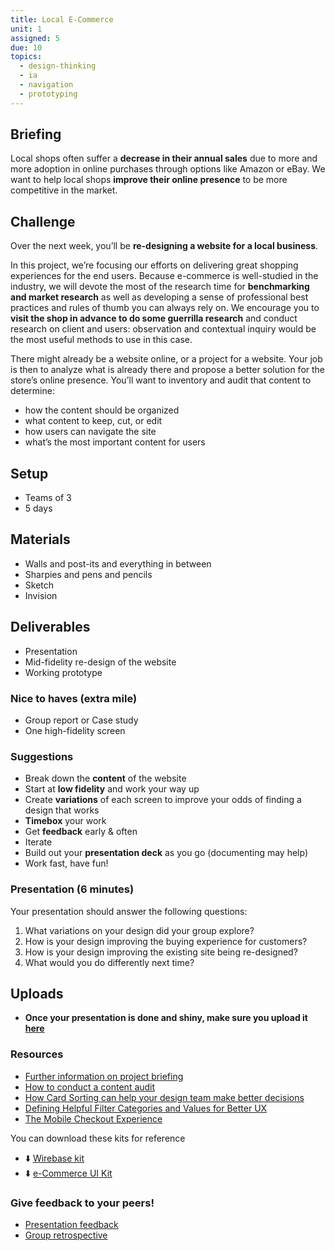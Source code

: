 ```yaml
---
title: Local E-Commerce
unit: 1
assigned: 5
due: 10
topics:
  - design-thinking
  - ia
  - navigation
  - prototyping
---
```

## Briefing

Local shops often suffer a **decrease in their annual sales** due to more and more adoption in online purchases through options like Amazon or eBay. We want to help local shops **improve their online presence** to be more competitive in the market.

## Challenge

Over the next week, you’ll be **re-designing a website for a local business**.

In this project, we’re focusing our efforts on delivering great shopping experiences for the end users. Because e-commerce is well-studied in the industry, we will devote the most of the research time for **benchmarking and market research** as well as developing a sense of professional best practices and rules of thumb you can always rely on. We encourage you to **visit the shop in advance to do some guerrilla research** and conduct research on client and users: observation and contextual inquiry would be the most useful methods to use in this case.

There might already be a website online, or a project for a website. Your job is then to analyze what is already there and propose a better solution for the store’s online presence.
You’ll want to inventory and audit that content to determine:

* how the content should be organized
* what content to keep, cut, or edit
* how users can navigate the site
* what’s the most important content for users

## Setup

* Teams of 3
* 5 days

## Materials

* Walls and post-its and everything in between
* Sharpies and pens and pencils
* Sketch
* Invision

## Deliverables

* Presentation
* Mid-fidelity re-design of the website
* Working prototype 

### Nice to haves (extra mile)

* Group report or Case study
* One high-fidelity screen

### Suggestions

* Break down the **content** of the website
* Start at **low fidelity** and work your way up
* Create **variations** of each screen to improve your odds of finding a design that works
* **Timebox** your work
* Get **feedback** early & often
* Iterate
* Build out your **presentation deck** as you go (documenting may help)
* Work fast, have fun!

### Presentation (6 minutes)

Your presentation should answer the following questions:

1. What variations on your design did your group explore?
2. How is your design improving the buying experience for customers?
3. How is your design improving the existing site being re-designed?
4. What would you do differently next time?

## Uploads

* **Once your presentation is done and shiny, make sure you upload it** [**here**](https://drive.google.com/drive/u/2/folders/1bJrfEqg4NI4zIIorzvsGP4n78pamoqJZ)

### Resources

* [Further information on project briefing](http://materials.ironhack.com/s/B13_Gmka7)
* [How to conduct a content audit](https://uxmastery.com/how-to-conduct-a-content-audit/)
* [How Card Sorting can help your design team make better decisions](https://medium.muz.li/how-card-sorting-can-help-your-design-team-make-better-decisions-86c0456ed02c)
* [Defining Helpful Filter Categories and Values for Better UX](https://www.nngroup.com/articles/filter-categories-values)
* [The Mobile Checkout Experience](https://www.nngroup.com/articles/mobile-checkout-ux/)

You can download these kits for reference

* ⬇️ [Wirebase kit](https://s3-eu-west-1.amazonaws.com/ih-uxui-resources/wirebase.sketch)
* ⬇️ [e-Commerce UI Kit](https://s3-eu-west-1.amazonaws.com/ih-uxui-resources/fashion_e-commerce_UIKit.sketch)

### Give feedback to your peers!

* [Presentation feedback](https://drive.google.com/drive/u/2/folders/1bHpX701sjIdgCYis4T5matW4OBYquLxY)
* [Group retrospective](https://drive.google.com/drive/u/2/folders/1zt7u5MYLNAqXHDQ8yPnrd5jlx-YvLRLX)
